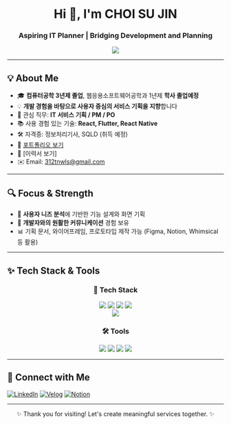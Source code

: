 <h1 align="center">Hi 👋, I'm CHOI SU JIN</h1>
<h3 align="center">Aspiring IT Planner | Bridging Development and Planning</h3>

<p align="center">
  <img src="https://readme-typing-svg.demolab.com/?lines=Welcome+to+my+GitHub!;From+dev+to+planner;Let's+build+user-centered+services!&center=true&width=400&height=45">
</p>

---

## 💡 About Me

- 🎓 **컴퓨터공학 3년제 졸업**, 웹응용소프트웨어공학과 1년제 **학사 졸업예정**
- 💡 **개발 경험을 바탕으로 사용자 중심의 서비스 기획을 지향**합니다
- 💼 관심 직무: **IT 서비스 기획 / PM / PO**
- 📚 사용 경험 있는 기술: **React, Flutter, React Native**
- 🛠️ 자격증: 정보처리기사, SQLD (취득 예정)
- 📝 [포트폴리오 보기](https://your-portfolio-link.com)
- 📄 [이력서 보기]
- ✉️ Email: 312tnwls@gmail.com
---

## 🔍 Focus & Strength

- 👥 **사용자 니즈 분석**에 기반한 기능 설계와 화면 기획
- 🧩 **개발자와의 원활한 커뮤니케이션** 경험 보유
- 📊 기획 문서, 와이어프레임, 프로토타입 제작 가능 (Figma, Notion, Whimsical 등 활용)

---

## ✨ Tech Stack & Tools

<div align="center">

### 🔧 Tech Stack  
<img src="https://img.shields.io/badge/React-61DAFB?style=for-the-badge&logo=react&logoColor=black"/>
<img src="https://img.shields.io/badge/JavaScript-F7DF1E?style=for-the-badge&logo=javascript&logoColor=black"/>
<img src="https://img.shields.io/badge/HTML5-E34F26?style=for-the-badge&logo=html5&logoColor=white"/>
<img src="https://img.shields.io/badge/CSS3-1572B6?style=for-the-badge&logo=css3&logoColor=white"/>
<br/>
<img src="https://img.shields.io/badge/Python-3776AB?style=for-the-badge&logo=python&logoColor=white"/>

<br/>

### 🛠 Tools
<img src="https://img.shields.io/badge/GitHub-181717?style=for-the-badge&logo=github&logoColor=white"/>
<img src="https://img.shields.io/badge/Notion-000000?style=for-the-badge&logo=notion&logoColor=white"/>
<img src="https://img.shields.io/badge/Figma-F24E1E?style=for-the-badge&logo=figma&logoColor=white"/>
<img src="https://img.shields.io/badge/VS Code-007ACC?style=for-the-badge&logo=visualstudiocode&logoColor=white"/>

</div>

---

## 🔗 Connect with Me

[![LinkedIn](https://img.shields.io/badge/LinkedIn-blue?style=flat&logo=linkedin&logoColor=white)](https://linkedin.com/in/yourname)
[![Velog](https://img.shields.io/badge/Velog-20C997?style=flat&logo=velog&logoColor=white)](https://velog.io/@yourid)
[![Notion](https://img.shields.io/badge/Notion-black?style=flat&logo=notion&logoColor=white)](https://your-notion-portfolio-link.com)

---

<p align="center">✨ Thank you for visiting! Let's create meaningful services together. ✨</p>
